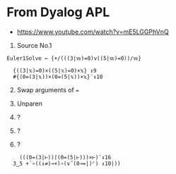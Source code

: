 # From Dyalog APL
- https://www.youtube.com/watch?v=mE5LGGPhVnQ

1. Source No.1

```apl
Euler1Solve ← {+/(((3|𝕨)=0)v((5|𝕨)=0))/𝕨}
```

```apl
  {((3|𝕩)=0)×((5|𝕩)=0)×𝕩} ↕9
  #{(0=(3|𝕩))×(0=(5|𝕩))×𝕩}¨↕10
```

2. Swap arguments of `=`

3. Unparen

4. ?

5. ?

6. ?

```apl
    (((0=(3|⊢))⌈(0=(5|⊢)))×⊢)¨↕16
  3‿5 +´∘((↕≠)⊸×)∘(∨˝(0⊸=|)⌜) ↕10|))
```
